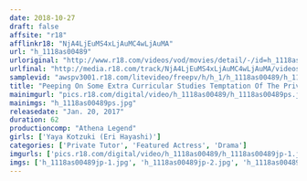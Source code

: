 ```yaml
---
date: 2018-10-27
draft: false
affsite: "r18"
afflinkr18: "NjA4LjEuMS4xLjAuMC4wLjAuMA"
url: "h_1118as00489"
urloriginal: "http://www.r18.com/videos/vod/movies/detail/-/id=h_1118as00489"
urlfinal: "http://media.r18.com/track/NjA4LjEuMS4xLjAuMC4wLjAuMA/videos/vod/movies/detail/-/id=h_1118as00489"
samplevid: "awspv3001.r18.com/litevideo/freepv/h/h_1/h_1118as00489/h_1118as00489_dmb_s.mp4"
title: "Peeping On Some Extra Curricular Studies Temptation Of The Private Tutor Minami Hoshino 'Let Teacher Make You Feel Good, But Let's Keep This Our Little Secret'"
mainimgurl: "pics.r18.com/digital/video/h_1118as00489/h_1118as00489ps.jpg"
mainimgs: "h_1118as00489ps.jpg"
releasedate: "Jan. 20, 2017"
duration: 62
productioncomp: "Athena Legend"
girls: ['Yaya Kotzuki (Eri Hayashi)']
categories: ['Private Tutor', 'Featured Actress', 'Drama']
imgurls: ['pics.r18.com/digital/video/h_1118as00489/h_1118as00489jp-1.jpg', 'pics.r18.com/digital/video/h_1118as00489/h_1118as00489jp-2.jpg', 'pics.r18.com/digital/video/h_1118as00489/h_1118as00489jp-3.jpg', 'pics.r18.com/digital/video/h_1118as00489/h_1118as00489jp-4.jpg', 'pics.r18.com/digital/video/h_1118as00489/h_1118as00489jp-5.jpg', 'pics.r18.com/digital/video/h_1118as00489/h_1118as00489jp-6.jpg', 'pics.r18.com/digital/video/h_1118as00489/h_1118as00489jp-7.jpg', 'pics.r18.com/digital/video/h_1118as00489/h_1118as00489jp-8.jpg', 'pics.r18.com/digital/video/h_1118as00489/h_1118as00489jp-9.jpg', 'pics.r18.com/digital/video/h_1118as00489/h_1118as00489jp-10.jpg', 'pics.r18.com/digital/video/h_1118as00489/h_1118as00489jp-11.jpg', 'pics.r18.com/digital/video/h_1118as00489/h_1118as00489jp-12.jpg', 'pics.r18.com/digital/video/h_1118as00489/h_1118as00489jp-13.jpg', 'pics.r18.com/digital/video/h_1118as00489/h_1118as00489jp-14.jpg', 'pics.r18.com/digital/video/h_1118as00489/h_1118as00489jp-15.jpg', 'pics.r18.com/digital/video/h_1118as00489/h_1118as00489jp-16.jpg', 'pics.r18.com/digital/video/h_1118as00489/h_1118as00489jp-17.jpg', 'pics.r18.com/digital/video/h_1118as00489/h_1118as00489jp-18.jpg', 'pics.r18.com/digital/video/h_1118as00489/h_1118as00489jp-19.jpg', 'pics.r18.com/digital/video/h_1118as00489/h_1118as00489jp-20.jpg']
imgs: ['h_1118as00489jp-1.jpg', 'h_1118as00489jp-2.jpg', 'h_1118as00489jp-3.jpg', 'h_1118as00489jp-4.jpg', 'h_1118as00489jp-5.jpg', 'h_1118as00489jp-6.jpg', 'h_1118as00489jp-7.jpg', 'h_1118as00489jp-8.jpg', 'h_1118as00489jp-9.jpg', 'h_1118as00489jp-10.jpg', 'h_1118as00489jp-11.jpg', 'h_1118as00489jp-12.jpg', 'h_1118as00489jp-13.jpg', 'h_1118as00489jp-14.jpg', 'h_1118as00489jp-15.jpg', 'h_1118as00489jp-16.jpg', 'h_1118as00489jp-17.jpg', 'h_1118as00489jp-18.jpg', 'h_1118as00489jp-19.jpg', 'h_1118as00489jp-20.jpg']
---
```

